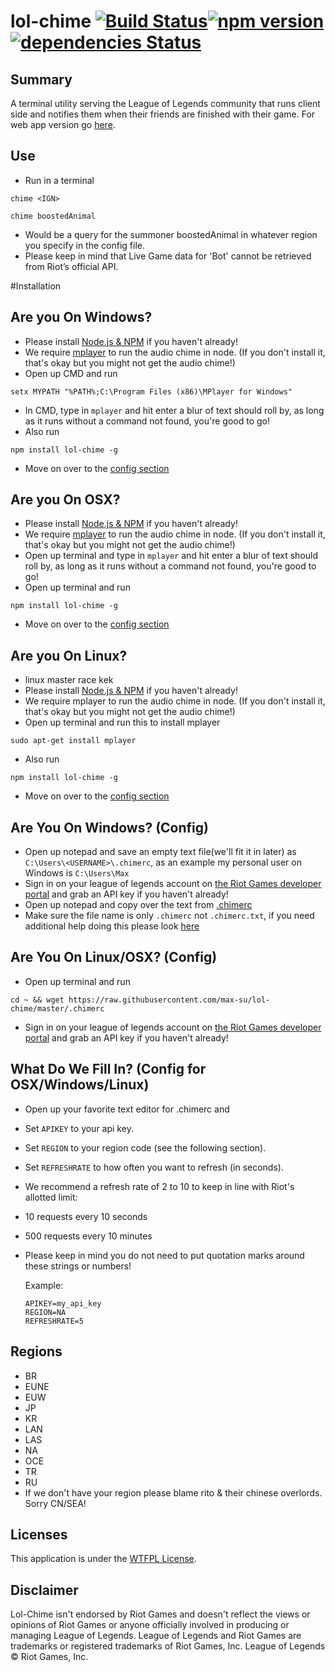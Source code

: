 # lol-chime [![Build Status](https://travis-ci.org/max-su/lol-chime.svg?branch=master)](https://travis-ci.org/max-su/lol-chime)[![npm version](https://badge.fury.io/js/lol-chime.svg)](https://badge.fury.io/js/lol-chime) [![dependencies Status](https://david-dm.org/max-su/lol-chime/status.svg)](https://david-dm.org/max-su/lol-chime)


Summary
--------
A terminal utility serving the League of Legends community that runs client side and notifies them when their friends are finished with their game. 
For web app version go [here](https://github.com/max-su/lol-chime-web).

Use
--------
*   Run in a terminal
```
chime <IGN>
```
```
chime boostedAnimal
```
*   Would be a query for the summoner boostedAnimal in whatever region you specify in the config file. 
*   Please keep in mind that Live Game data for 'Bot' cannot be retrieved from Riot’s official API.

#Installation

Are you On Windows?
--------
*   Please install [Node.js & NPM](https://nodejs.org/en/download/) if you haven't already! 
*   We require [mplayer](https://sourceforge.net/projects/mplayerwin/) to run the audio chime in node. (If you don't install it, that's okay but you might not get the audio chime!)
*   Open up CMD and run 
```
setx MYPATH "%PATH%;C:\Program Files (x86)\MPlayer for Windows"
```
*   In CMD, type in ```mplayer``` and hit enter a blur of text should roll by, as long as it runs without a command not found, you're good to go!
*   Also run
```
npm install lol-chime -g
```
*   Move on over to the [config section](https://github.com/max-su/lol-chime#are-you-on-windows-config)

Are you On OSX?
--------
*   Please install [Node.js & NPM](https://nodejs.org/en/download/) if you haven't already! 
*   We require [mplayer](https://sourceforge.net/projects/mplayerwin/) to run the audio chime in node. (If you don't install it, that's okay but you might not get the audio chime!)
*   Open up terminal and type in ```mplayer``` and hit enter a blur of text should roll by, as long as it runs without a command not found, you're good to go!
*   Open up terminal and run 
```
npm install lol-chime -g
```
*   Move on over to the [config section](https://github.com/max-su/lol-chime#are-you-on-linuxosx-config)

Are you On Linux?
--------
*   linux master race kek
*   Please install [Node.js & NPM](https://nodejs.org/en/download/package-manager/) if you haven't already!
*   We require mplayer to run the audio chime in node. (If you don't install it, that's okay but you might not get the audio chime!)
*   Open up terminal and run this to install mplayer
```
sudo apt-get install mplayer
```
*   Also run
```
npm install lol-chime -g
```
*   Move on over to the [config section](https://github.com/max-su/lol-chime#are-you-on-linuxosx-config)

Are You On Windows? (Config)
--------

*   Open up notepad and save an empty text file(we'll fit it in later) as ```C:\Users\<USERNAME>\.chimerc```, as an example my personal user on Windows is ```C:\Users\Max```
*   Sign in on your league of legends account on [the Riot Games developer portal](https://developer.riotgames.com/sign-in) and grab an API key if you haven't already!
*   Open up notepad and copy over the text from [.chimerc](./.chimerc)
*   Make sure the file name is only ```.chimerc``` not ```.chimerc.txt```, if you need additional help doing this please look [here](https://gist.github.com/ozh/4131243)

Are You On Linux/OSX? (Config)
--------
*   Open up terminal and run
```
cd ~ && wget https://raw.githubusercontent.com/max-su/lol-chime/master/.chimerc
```  
*   Sign in on your league of legends account on [the Riot Games developer portal](https://developer.riotgames.com/sign-in) and grab an API key if you haven't already!

What Do We Fill In? (Config for OSX/Windows/Linux) 
---------
*   Open up your favorite text editor for .chimerc and
*   Set ```APIKEY``` to your api key.
*   Set ```REGION``` to your region code (see the following section).
*   Set ```REFRESHRATE``` to how often you want to refresh (in seconds).
*   We recommend a refresh rate of 2 to 10 to keep in line with Riot's allotted limit:
*   10 requests every 10 seconds
*   500 requests every 10 minutes
*   Please keep in mind you do not need to put quotation marks around these strings or numbers!

    Example:

    ```
    APIKEY=my_api_key
    REGION=NA
    REFRESHRATE=5
    ```

Regions
--------
*   BR
*   EUNE
*   EUW
*   JP
*   KR
*   LAN
*   LAS
*   NA
*   OCE
*   TR
*   RU
*   If we don't have your region please blame rito & their chinese overlords. Sorry CN/SEA!

Licenses
-------
This application is under the [WTFPL License](./LICENSE.md).

Disclaimer
-------
Lol-Chime isn't endorsed by Riot Games and doesn't reflect the views or opinions of Riot Games or anyone officially involved in producing or managing League of Legends. League of Legends and Riot Games are trademarks or registered trademarks of Riot Games, Inc. League of Legends © Riot Games, Inc.
